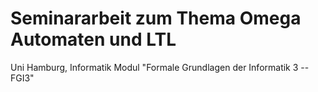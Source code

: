 # Seminararbeit zum Thema Omega Automaten und LTL

Uni Hamburg, Informatik
Modul "Formale Grundlagen der Informatik 3 -- FGI3" 

